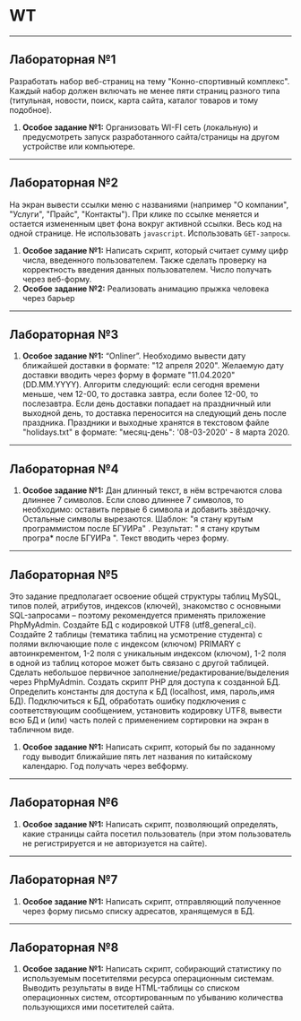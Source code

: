 # WT

***
## Лабораторная №1
Разработать набор веб-страниц на тему "Конно-спортивный комплекс". Каждый набор должен включать не менее пяти страниц разного типа (титульная, новости, поиск, карта сайта, каталог товаров и тому подобное).
1. **Особое задание №1:**
Организовать WI-FI сеть (локальную) и предусмотреть запуск разработанного сайта/страницы на другом устройстве или компьютере.
***


## Лабораторная №2 
На экран вывести ссылки меню с названиями (например  "О компании", "Услуги", "Прайс", "Контакты"). При клике по ссылке меняется и остается измененным цвет фона вокруг активной ссылки. Весь код на одной странице. Не использовать `javascript`. Использовать `GET-запросы`.
1. **Особое задание №1:**
Написать скрипт, который считает сумму цифр числа, введенного пользователем. Также сделать проверку на корректность введения данных пользователем. Число получать через веб-форму.
2. **Особое задание №2:**
Реализовать анимацию прыжка человека через барьер
***


## Лабораторная №3 
1. **Особое задание №1:**
“Onliner”. Необходимо вывести дату ближайшей доставки в формате: "12 апреля 2020". Желаемую дату доставки вводить через форму в формате "11.04.2020" (DD.MM.YYYY). Алгоритм следующий: если сегодня времени меньше, чем 12-00, то доставка завтра, если более 12-00, то послезавтра. Если день доставки попадает на праздничный или выходной день, то доставка переносится на следующий день после праздника. Праздники и выходные хранятся в текстовом файле "holidays.txt" в формате: "месяц-день": '08-03-2020' - 8 марта 2020.
***


## Лабораторная №4 
1. **Особое задание №1:**
Дан длинный текст, в нём встречаются слова длиннее 7 символов. Если слово длиннее 7 символов, то необходимо: оставить первые 6 символа и добавить звёздочку. Остальные символы вырезаются. Шаблон: "я стану крутым программистом после БГУИРа" . Результат: " я стану крутым програ* после БГУИРа ". Текст вводить через форму.
***


## Лабораторная №5 
Это задание предполагает освоение общей структуры таблиц MySQL, типов полей, атрибутов, индексов (ключей), знакомство с основными SQL-запросами – поэтому рекомендуется применять приложение PhpMyAdmin. Создайте БД с кодировкой UTF8 (utf8_general_ci). Создайте 2 таблицы (тематика таблиц на усмотрение студента) с полями включающие поле с индексом (ключом) PRIMARY с автоинкрементом, 1-2 поля с уникальным индексом  (ключом), 1-2 поля в одной из таблиц которое может быть связано с другой таблицей. Сделать небольшое первичное заполнение/редактирование/выделения через PhpMyAdmin. Создать скрипт PHP для доступа к созданной БД. Определить константы для доступа к БД (localhost, имя, пароль,имя БД). Подключиться к БД, обработать ошибку подключения с соответствующим сообщением, установить кодировку UTF8, вывести всю БД и (или) часть полей с применением сортировки на экран в табличном виде.
1. **Особое задание №1:**
Написать скрипт, который бы по заданному году выводит ближайшие пять лет названия по китайскому календарю. Год получать через вебформу.
***


## Лабораторная №6 
1. **Особое задание №1:**
Написать скрипт, позволяющий определять, какие страницы сайта посетил пользователь (при этом пользователь не регистрируется и не авторизуется на сайте).
***


## Лабораторная №7 
1. **Особое задание №1:**
Написать скрипт, отправляющий полученное через форму письмо списку адресатов, хранящемуся в БД.
***


## Лабораторная №8
1. **Особое задание №1:** 
Написать скрипт, собирающий статистику по используемым посетителями ресурса операционным системам. Выводить результаты в виде HTML-таблицы со списком операционных систем, отсортированным по убыванию количества пользующихся ими посетителей сайта.
